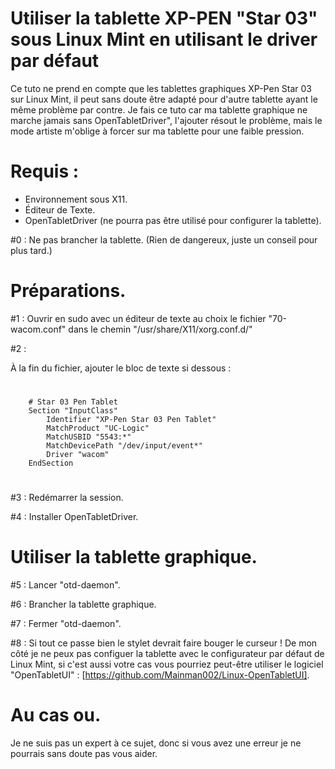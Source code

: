 # Utiliser la tablette XP-PEN "Star 03" sous Linux Mint en utilisant le driver par défaut

Ce tuto ne prend en compte que les tablettes graphiques XP-Pen Star 03 sur Linux Mint, il peut sans doute être adapté pour d'autre tablette ayant le même problème par contre. Je fais ce tuto car ma tablette graphique ne marche jamais sans OpenTabletDriver", l'ajouter résout le problème, mais le mode artiste m'oblige à forcer sur ma tablette pour une faible pression.

# Requis :
- Environnement sous X11.
- Éditeur de Texte.
- OpenTabletDriver (ne pourra pas être utilisé pour configurer la tablette).


#0 :
    Ne pas brancher la tablette. (Rien de dangereux, juste un conseil pour plus tard.)

# Préparations.

#1 :
    Ouvrir en sudo avec un éditeur de texte au choix le fichier "70-wacom.conf" dans le chemin "/usr/share/X11/xorg.conf.d/"

#2 :

 À la fin du fichier, ajouter le bloc de texte si dessous :
#	

	    # Star 03 Pen Tablet
	    Section "InputClass"
		    Identifier "XP-Pen Star 03 Pen Tablet"
	    	MatchProduct "UC-Logic"
	        MatchUSBID "5543:*"
	    	MatchDevicePath "/dev/input/event*"
	        Driver "wacom"
	    EndSection
#
#3 :
    Redémarrer la session.

#4 :
    Installer OpenTabletDriver.

# Utiliser la tablette graphique.

#5 :
    Lancer "otd-daemon".

#6 :
    Brancher la tablette graphique.

#7 :
    Fermer "otd-daemon".

#8 :
    Si tout ce passe bien le stylet devrait faire bouger le curseur ! 
    De mon côté je ne peux pas configuer la tablette avec le configurateur par défaut de Linux Mint, si c'est aussi votre cas vous pourriez peut-être utiliser le logiciel "OpenTabletUI" : [https://github.com/Mainman002/Linux-OpenTabletUI].

# Au cas ou.

 Je ne suis pas un expert à ce sujet, donc si vous avez une erreur je ne pourrais sans doute pas vous aider.
